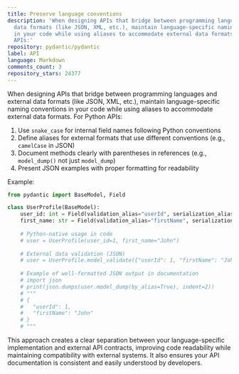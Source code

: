 ```yaml
---
title: Preserve language conventions
description: 'When designing APIs that bridge between programming languages and external
  data formats (like JSON, XML, etc.), maintain language-specific naming conventions
  in your code while using aliases to accommodate external data formats. For Python
  APIs:'
repository: pydantic/pydantic
label: API
language: Markdown
comments_count: 3
repository_stars: 24377
---
```


When designing APIs that bridge between programming languages and external data formats (like JSON, XML, etc.), maintain language-specific naming conventions in your code while using aliases to accommodate external data formats. For Python APIs:

1. Use `snake_case` for internal field names following Python conventions
2. Define aliases for external formats that use different conventions (e.g., `camelCase` in JSON)
3. Document methods clearly with parentheses in references (e.g., `model_dump()` not just `model_dump`)
4. Present JSON examples with proper formatting for readability

Example:
```python
from pydantic import BaseModel, Field

class UserProfile(BaseModel):
    user_id: int = Field(validation_alias="userId", serialization_alias="userId") 
    first_name: str = Field(validation_alias="firstName", serialization_alias="firstName")
    
    # Python-native usage in code
    # user = UserProfile(user_id=1, first_name="John")
    
    # External data validation (JSON)
    # user = UserProfile.model_validate({"userId": 1, "firstName": "John"})
    
    # Example of well-formatted JSON output in documentation
    # import json
    # print(json.dumps(user.model_dump(by_alias=True), indent=2))
    # """
    # {
    #   "userId": 1,
    #   "firstName": "John"
    # }
    # """
```

This approach creates a clear separation between your language-specific implementation and external API contracts, improving code readability while maintaining compatibility with external systems. It also ensures your API documentation is consistent and easily understood by developers.